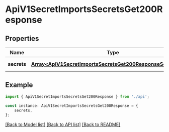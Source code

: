 # ApiV1SecretImportsSecretsGet200Response


## Properties

Name | Type | Description | Notes
------------ | ------------- | ------------- | -------------
**secrets** | [**Array&lt;ApiV1SecretImportsSecretsGet200ResponseSecretsInner&gt;**](ApiV1SecretImportsSecretsGet200ResponseSecretsInner.md) |  | [default to undefined]

## Example

```typescript
import { ApiV1SecretImportsSecretsGet200Response } from './api';

const instance: ApiV1SecretImportsSecretsGet200Response = {
    secrets,
};
```

[[Back to Model list]](../README.md#documentation-for-models) [[Back to API list]](../README.md#documentation-for-api-endpoints) [[Back to README]](../README.md)
